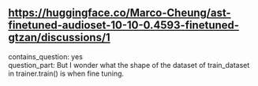 ## https://huggingface.co/Marco-Cheung/ast-finetuned-audioset-10-10-0.4593-finetuned-gtzan/discussions/1

contains_question: yes  
question_part: But I wonder what the shape of the dataset of train_dataset in trainer.train() is when fine tuning.